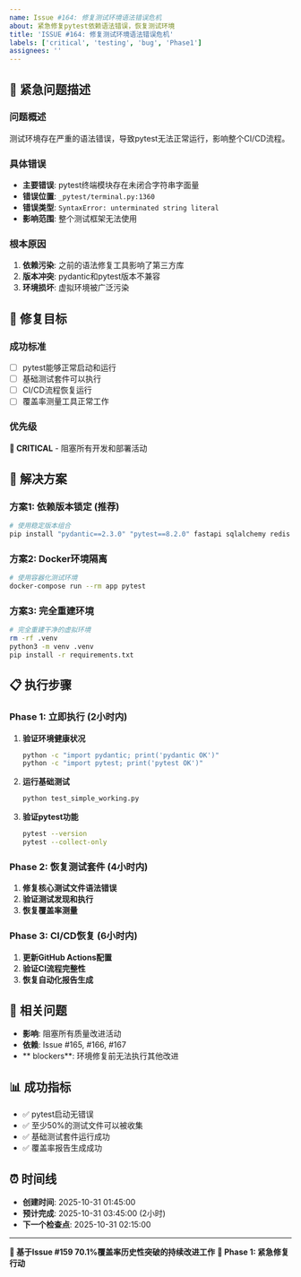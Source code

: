 ```yaml
---
name: Issue #164: 修复测试环境语法错误危机
about: 紧急修复pytest依赖语法错误，恢复测试环境
title: 'ISSUE #164: 修复测试环境语法错误危机'
labels: ['critical', 'testing', 'bug', 'Phase1']
assignees: ''
---
```


## 🚨 紧急问题描述

### 问题概述
测试环境存在严重的语法错误，导致pytest无法正常运行，影响整个CI/CD流程。

### 具体错误
- **主要错误**: pytest终端模块存在未闭合字符串字面量
- **错误位置**: `_pytest/terminal.py:1360`
- **错误类型**: `SyntaxError: unterminated string literal`
- **影响范围**: 整个测试框架无法使用

### 根本原因
1. **依赖污染**: 之前的语法修复工具影响了第三方库
2. **版本冲突**: pydantic和pytest版本不兼容
3. **环境损坏**: 虚拟环境被广泛污染

## 🎯 修复目标

### 成功标准
- [ ] pytest能够正常启动和运行
- [ ] 基础测试套件可以执行
- [ ] CI/CD流程恢复运行
- [ ] 覆盖率测量工具正常工作

### 优先级
**🔴 CRITICAL** - 阻塞所有开发和部署活动

## 🔧 解决方案

### 方案1: 依赖版本锁定 (推荐)
```bash
# 使用稳定版本组合
pip install "pydantic==2.3.0" "pytest==8.2.0" fastapi sqlalchemy redis
```

### 方案2: Docker环境隔离
```bash
# 使用容器化测试环境
docker-compose run --rm app pytest
```

### 方案3: 完全重建环境
```bash
# 完全重建干净的虚拟环境
rm -rf .venv
python3 -m venv .venv
pip install -r requirements.txt
```

## 📋 执行步骤

### Phase 1: 立即执行 (2小时内)
1. **验证环境健康状况**
   ```bash
   python -c "import pydantic; print('pydantic OK')"
   python -c "import pytest; print('pytest OK')"
   ```

2. **运行基础测试**
   ```bash
   python test_simple_working.py
   ```

3. **验证pytest功能**
   ```bash
   pytest --version
   pytest --collect-only
   ```

### Phase 2: 恢复测试套件 (4小时内)
1. **修复核心测试文件语法错误**
2. **验证测试发现和执行**
3. **恢复覆盖率测量**

### Phase 3: CI/CD恢复 (6小时内)
1. **更新GitHub Actions配置**
2. **验证CI流程完整性**
3. **恢复自动化报告生成**

## 🔗 相关问题

- **影响**: 阻塞所有质量改进活动
- **依赖**: Issue #165, #166, #167
- ** blockers**: 环境修复前无法执行其他改进

## 📊 成功指标

- ✅ pytest启动无错误
- ✅ 至少50%的测试文件可以被收集
- ✅ 基础测试套件运行成功
- ✅ 覆盖率报告生成成功

## ⏰ 时间线

- **创建时间**: 2025-10-31 01:45:00
- **预计完成**: 2025-10-31 03:45:00 (2小时)
- **下一个检查点**: 2025-10-31 02:15:00

---

**🚨 基于Issue #159 70.1%覆盖率历史性突破的持续改进工作**
**🎯 Phase 1: 紧急修复行动**